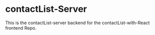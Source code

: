 # contactList-Server
This is the contactList-server backend for the contactList-with-React frontend Repo.
